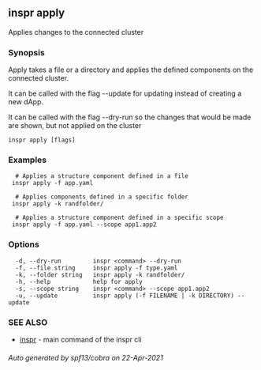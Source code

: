## inspr apply

Applies changes to the connected cluster

### Synopsis


Apply takes a file or a directory and applies the defined components on the connected cluster.

It can be called with the flag --update for updating instead of creating a new dApp.

It can be called with the flag --dry-run so the changes that would be made are shown, but not applied on the cluster
		

```
inspr apply [flags]
```

### Examples

```
  # Applies a structure component defined in a file
 inspr apply -f app.yaml

  # Applies components defined in a specific folder
 inspr apply -k randfolder/

  # Applies a structure component defined in a specific scope
 inspr apply -f app.yaml --scope app1.app2

```

### Options

```
  -d, --dry-run         inspr <command> --dry-run
  -f, --file string     inspr apply -f type.yaml
  -k, --folder string   inspr apply -k randfolder/
  -h, --help            help for apply
  -s, --scope string    inspr <command> --scope app1.app2
  -u, --update          inspr apply (-f FILENAME | -k DIRECTORY) --update
```

### SEE ALSO

* [inspr](inspr.md)	 - main command of the inspr cli

###### Auto generated by spf13/cobra on 22-Apr-2021
